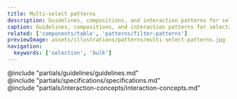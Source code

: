 ```yaml
---
title: Multi-select patterns
description: Guidelines, compositions, and interaction patterns for selecting and transforming results in a Table.
caption: Guidelines, compositions, and interaction patterns for selecting and transforming results in a Table.
related: ['components/table', 'patterns/filter-patterns']
previewImage: assets/illustrations/patterns/multi-select-patterns.jpg
navigation:
  keywords: ['selection', 'bulk']
---
```


<section data-tab="Guidelines">
  @include "partials/guidelines/guidelines.md"
</section>

<section data-tab="Specifications">
  @include "partials/specifications/specifications.md"
</section>

<section data-tab="Interaction concepts">
  @include "partials/interaction-concepts/interaction-concepts.md"
</section>
